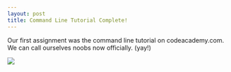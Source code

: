 ```yaml
---
layout: post
title: Command Line Tutorial Complete!
---
```


Our first assignment was the command line tutorial on codeacademy.com.
We can call ourselves noobs now officially. (yay!)

![](}}/img/CommandLine.jpg)

